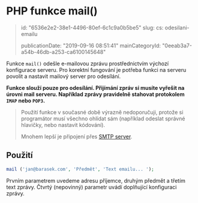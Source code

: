 PHP funkce mail()
=================

> id: "6536e2e2-38e1-4496-80ef-6c1c9a0b5be5"
> slug:
> 	cs: odesilani-emailu
> 
> publicationDate: "2019-09-16 08:51:41"
> mainCategoryId: "0eeab3a7-a54b-46db-a253-ca6100145648"

Funkce `mail()` odešle e-mailovou zprávu prostřednictvím výchozí konfigurace serveru. Pro korektní fungování je potřeba funkci na serveru povolit a nastavit mailový server pro odesílání.

**Funkce slouží pouze pro odesílání. Přijímání zpráv si musíte vyřešit na úrovni mail serveru. Například zprávy pravidelně stahovat protokolem `IMAP` nebo `POP3`.**

> Použití funkce v současné době výrazně nedoporučuji, protože si programátor musí všechno ohlídat sám (například odeslat správné hlavičky, nebo nastavit kódování).
>
> Mnohem lepší je připojení přes <a href="/odesilani-emailu-mail-smtp">SMTP server</a>.

Použití
-------

```php
mail ('jan@barasek.com', 'Předmět', 'Text emailu... ');
```

Prvním parametrem uvedeme adresu příjemce, druhým předmět a třetím text zprávy. Čtvrtý (nepovinný) parametr uvádí doplňující konfiguraci zprávy.
